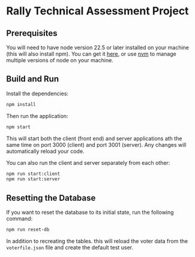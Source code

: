 # Rally Technical Assessment Project 

## Prerequisites

You will need to have node version 22.5 or later installed on your machine (this will also install npm). You can get it [here](https://nodejs.org/en/download/), or use [nvm](https://github.com/nvm-sh/nvm) to manage multiple versions of node on your machine.

## Build and Run

Install the dependencies:

```bash
npm install
```

Then run the application:

```bash
npm start
```

This will start both the client (front end) and server applications ath the same time on port 3000 (client) and port 3001 (server). Any changes will automatically reload your code.

You can also run the client and server separately from each other:

```bash
npm run start:client
npm run start:server
```


## Resetting the Database

If you want to reset the database to its initial state, run the following command:

```bash
npm run reset-db
```

In addition to recreating the tables. this will reload the voter data from the `voterfile.json` file and create the default test user.



